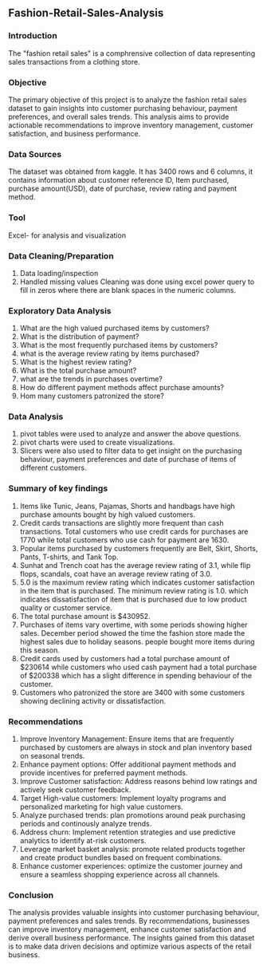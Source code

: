 ## Fashion-Retail-Sales-Analysis

### Introduction
The "fashion retail sales" is a comphrensive collection of data representing sales transactions from a clothing store.

### Objective
The primary objective of this project is to analyze the fashion retail sales dataset to gain insights into customer purchasing behaviour, payment preferences, and overall sales trends. This analysis aims to provide actionable recommendations to improve inventory management, customer satisfaction, and business performance.

### Data Sources
The dataset was obtained from kaggle. It has 3400 rows and 6 columns, it contains information about customer reference ID, Item purchased, purchase amount(USD), date of purchase, review rating and payment method.

### Tool
Excel- for analysis and visualization

### Data Cleaning/Preparation
1.  Data loading/inspection
2.  Handled missing values
Cleaning was done using excel power query to fill in zeros where there are blank spaces in the numeric columns.

### Exploratory Data Analysis
1.  What are the high valued purchased items by customers?
2.  What is the distribution of payment?
3.  What is the most frequently purchased items by customers?
4.  what is the average review rating by items purchased?
5.  What is the highest review rating?
6.  What is the total purchase amount?
7.  what are the trends in purchases overtime?
8.  How do different payment methods affect purchase amounts?
9.  Hom many customers patronized the store?

### Data Analysis
1.  pivot tables were used to analyze and answer the above questions.
2.  pivot charts were used to create visualizations.
3.  Slicers were also used to filter data to get insight on the purchasing behaviour, payment preferences and date of purchase of items of different customers.

### Summary of key findings
1.  Items like Tunic, Jeans, Pajamas, Shorts and handbags have high purchase amounts bought by high valued customers.
2.  Credit cards transactions are slightly more frequent than cash transactions. Total customers who use credit cards for purchases are 1770 while total customers who use cash for payment are 1630.
3.  Popular items purchased by customers frequently are Belt, Skirt, Shorts, Pants, T-shirts, and Tank Top.
4.  Sunhat and Trench coat has the average review rating of 3.1, while flip flops, scandals, coat have an average review rating of 3.0.
5.  5.0 is the maximum review rating which indicates customer satisfaction in the item that is purchased. The minimum review rating is 1.0. which indicates dissatisfaction of item that is purchased due to low product quality or customer service.
6.  The total purchase amount is $430952.
7.  Purchases of items vary overtime, with some periods showing higher sales. December period showed the time the fashion store made the highest sales due to holiday seasons. people bought more items during this season.
8.  Credit cards used by customers had a total purchase amount of $230614 while customers who used cash payment had a total purchase of $200338 which has a slight difference in spending behaviour of the customer.  
9.  Customers who patronized the store are 3400 with some customers showing declining activity or dissatisfaction.

### Recommendations
1.  Improve Inventory Management: Ensure items that are frequently purchased by customers are always in stock and plan inventory based on seasonal trends.
2.  Enhance payment options: Offer additional payment methods and provide incentives for preferred payment methods.
3.  Improve Customer satisfaction: Address reasons behind low ratings and actively seek customer feedback.
4.  Target High-value customers: Implement loyalty programs and personalized marketing for high value customers.
5.  Analyze purchased trends: plan promotions around peak purchasing periods and continously analyze trends.
6.  Address churn: Implement retention strategies and use predictive analytics to identify at-risk customers.
7.  Leverage market basket analysis: promote related products together and create product bundles based on frequent combinations.
8.  Enhance customer experiences: optimize the customer journey and ensure a seamless shopping experience across all channels.
  
### Conclusion
The analysis provides valuable insights into customer purchasing behaviour, payment preferences and sales trends. By recommendations, businesses can improve inventory management, enhance customer satisfaction and derive overall business performance. The insights gained from this dataset is to make data driven decisions and optimize various aspects of the retail business.
